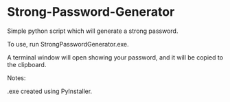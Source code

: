 # Strong-Password-Generator
Simple python script which will generate a strong password.

To use, run StrongPasswordGenerator.exe.

A terminal window will open showing your password, and it will be copied to the clipboard.



Notes:

.exe created using PyInstaller.
